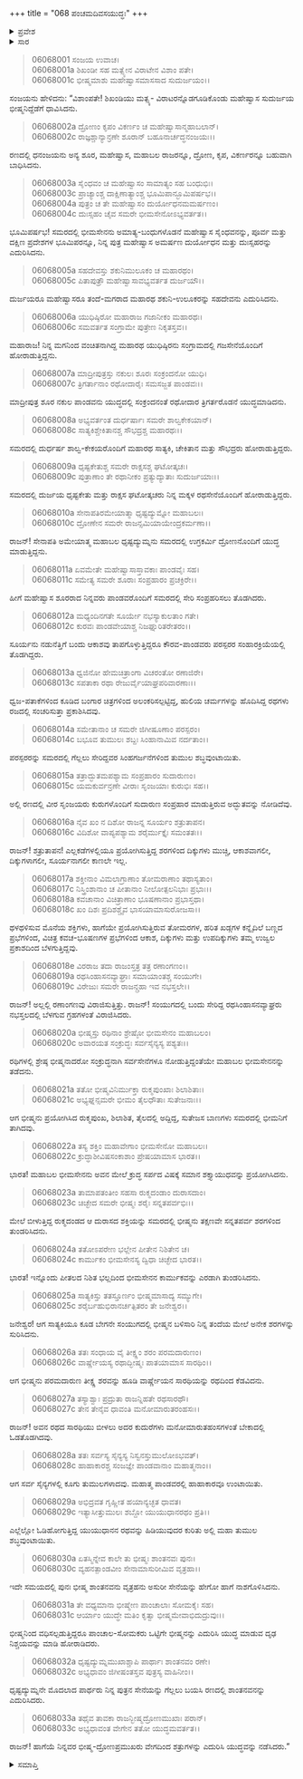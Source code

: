 +++
title = "068 ಪಂಚಮದಿವಸಯುದ್ಧಃ"
+++

<details><summary>ಪ್ರವೇಶ</summary>


।।   ಓಂ ಓಂ ನಮೋ ನಾರಾಯಣಾಯ।।   ಶ್ರೀ ವೇದವ್ಯಾಸಾಯ ನಮಃ ।।

ಶ್ರೀ ಕೃಷ್ಣದ್ವೈಪಾಯನ ವೇದವ್ಯಾಸ ವಿರಚಿತ  

**ಶ್ರೀ ಮಹಾಭಾರತ**

**ಭೀಷ್ಮ ಪರ್ವ**

**ಭೀಷ್ಮವಧ ಪರ್ವ**

**ಅಧ್ಯಾಯ 68**

</details>

<details><summary>ಸಾರ</summary>

ಸಂಕುಲಯುದ್ಧ (1-33).


</details>


> 06068001 ಸಂಜಯ ಉವಾಚ।  
06068001a ಶಿಖಂಡೀ ಸಹ ಮತ್ಸ್ಯೇನ ವಿರಾಟೇನ ವಿಶಾಂ ಪತೇ।   
06068001c ಭೀಷ್ಮಮಾಶು ಮಹೇಷ್ವಾಸಮಾಸಸಾದ ಸುದುರ್ಜಯಂ।।

ಸಂಜಯನು ಹೇಳಿದನು: “ವಿಶಾಂಪತೇ! ಶಿಖಂಡಿಯು ಮತ್ಸ್ಯ- ವಿರಾಟರನ್ನೊಡಗೂಡಿಕೊಂಡು ಮಹೇಷ್ವಾಸ ಸುದುರ್ಜಯ ಭೀಷ್ಮನಿದ್ದೆಡೆಗೆ ಧಾವಿಸಿದನು.

> 06068002a ದ್ರೋಣಂ ಕೃಪಂ ವಿಕರ್ಣಂ ಚ ಮಹೇಷ್ವಾಸಾನ್ಮಹಾಬಲಾನ್।   
06068002c ರಾಜ್ಞಶ್ಚಾನ್ಯಾನ್ರಣೇ ಶೂರಾನ್ ಬಹೂನಾರ್ಚದ್ಧನಂಜಯಃ।।

ರಣದಲ್ಲಿ ಧನಂಜಯನು ಅನ್ಯ ಶೂರ, ಮಹೇಷ್ವಾಸ, ಮಹಾಬಲ ರಾಜರನ್ನೂ, ದ್ರೋಣ, ಕೃಪ, ವಿಕರ್ಣರನ್ನೂ ಬಹುವಾಗಿ ಬಾಧಿಸಿದನು.

> 06068003a ಸೈಂಧವಂ ಚ ಮಹೇಷ್ವಾಸಂ ಸಾಮಾತ್ಯಂ ಸಹ ಬಂಧುಭಿಃ।   
06068003c ಪ್ರಾಚ್ಯಾಂಶ್ಚ ದಾಕ್ಷಿಣಾತ್ಯಾಂಶ್ಚ ಭೂಮಿಪಾನ್ಭೂಮಿಪರ್ಷಭ।।   
06068004a ಪುತ್ರಂ ಚ ತೇ ಮಹೇಷ್ವಾಸಂ ದುರ್ಯೋಧನಮಮರ್ಷಣಂ।   
06068004c ದುಃಸ್ಸಹಂ ಚೈವ ಸಮರೇ ಭೀಮಸೇನೋಽಭ್ಯವರ್ತತ।।

ಭೂಮಿಪರ್ಷಭ! ಸಮರದಲ್ಲಿ ಭೀಮಸೇನನು ಅಮಾತ್ಯ-ಬಂಧುಗಳೊಡನೆ ಮಹೇಷ್ವಾಸ ಸೈಂಧವನನ್ನು, ಪೂರ್ವ ಮತ್ತು ದಕ್ಷಿಣ ಪ್ರದೇಶಗಳ ಭೂಮಿಪರನ್ನೂ, ನಿನ್ನ ಪುತ್ರ ಮಹೇಷ್ವಾಸ ಅಮರ್ಷಣ ದುರ್ಯೋಧನ ಮತ್ತು ದುಃಸ್ಸಹರನ್ನು ಎದುರಿಸಿದನು.

> 06068005a ಸಹದೇವಸ್ತು ಶಕುನಿಮುಲೂಕಂ ಚ ಮಹಾರಥಂ।   
06068005c ಪಿತಾಪುತ್ರೌ ಮಹೇಷ್ವಾಸಾವಭ್ಯವರ್ತತ ದುರ್ಜಯೌ।।

ದುರ್ಜಯರೂ ಮಹೇಷ್ವಾಸರೂ ತಂದೆ-ಮಗರಾದ ಮಹಾರಥ ಶಕುನಿ-ಉಲೂಕರನ್ನು ಸಹದೇವನು ಎದುರಿಸಿದನು.

> 06068006a ಯುಧಿಷ್ಠಿರೋ ಮಹಾರಾಜ ಗಜಾನೀಕಂ ಮಹಾರಥಃ।   
06068006c ಸಮವರ್ತತ ಸಂಗ್ರಾಮೇ ಪುತ್ರೇಣ ನಿಕೃತಸ್ತವ।।

ಮಹಾರಾಜ! ನಿನ್ನ ಮಗನಿಂದ ವಂಚಿತನಾಗಿದ್ದ ಮಹಾರಥ ಯುಧಿಷ್ಠಿರನು ಸಂಗ್ರಾಮದಲ್ಲಿ ಗಜಸೇನೆಯೊಂದಿಗೆ ಹೋರಾಡುತ್ತಿದ್ದನು.

> 06068007a ಮಾದ್ರೀಪುತ್ರಸ್ತು ನಕುಲಃ ಶೂರಃ ಸಂಕ್ರಂದನೋ ಯುಧಿ।   
06068007c ತ್ರಿಗರ್ತಾನಾಂ ರಥೋದಾರೈಃ ಸಮಸಜ್ಜತ ಪಾಂಡವಃ।।

ಮಾದ್ರೀಪುತ್ರ ಶೂರ ನಕುಲ ಪಾಂಡವನು ಯುದ್ಧದಲ್ಲಿ ಸಂಕ್ರಂದನಂತೆ ರಥೋದಾರ ತ್ರಿಗರ್ತರೊಡನೆ ಯುದ್ಧಮಾಡಿದನು.

> 06068008a ಅಭ್ಯವರ್ತಂತ ದುರ್ಧರ್ಷಾಃ ಸಮರೇ ಶಾಲ್ವಕೇಕಯಾನ್।   
06068008c ಸಾತ್ಯಕಿಶ್ಚೇಕಿತಾನಶ್ಚ ಸೌಭದ್ರಶ್ಚ ಮಹಾರಥಃ।।

ಸಮರದಲ್ಲಿ ದುರ್ಧರ್ಷ ಶಾಲ್ವ-ಕೇಕಯರೊಂದಿಗೆ ಮಹಾರಥ ಸಾತ್ಯಕಿ, ಚೇಕಿತಾನ ಮತ್ತು ಸೌಭದ್ರರು ಹೋರಾಡುತ್ತಿದ್ದರು.

> 06068009a ಧೃಷ್ಟಕೇತುಶ್ಚ ಸಮರೇ ರಾಕ್ಷಸಶ್ಚ ಘಟೋತ್ಕಚಃ।   
06068009c ಪುತ್ರಾಣಾಂ ತೇ ರಥಾನೀಕಂ ಪ್ರತ್ಯುದ್ಯಾತಾಃ ಸುದುರ್ಜಯಾಃ।।

ಸಮರದಲ್ಲಿ ದುರ್ಜಯ ಧೃಷ್ಟಕೇತು ಮತ್ತು ರಾಕ್ಷಸ ಘಟೋತ್ಕಚರು ನಿನ್ನ ಮಕ್ಕಳ ರಥಸೇನೆಯೊಂದಿಗೆ ಹೋರಾಡುತ್ತಿದ್ದರು.

> 06068010a ಸೇನಾಪತಿರಮೇಯಾತ್ಮಾ ಧೃಷ್ಟದ್ಯುಮ್ನೋ ಮಹಾಬಲಃ।   
06068010c ದ್ರೋಣೇನ ಸಮರೇ ರಾಜನ್ಸಮಿಯಾಯೇಂದ್ರಕರ್ಮಣಾ।।

ರಾಜನ್! ಸೇನಾಪತಿ ಅಮೇಯಾತ್ಮ ಮಹಾಬಲ ಧೃಷ್ಟದ್ಯುಮ್ನನು ಸಮರದಲ್ಲಿ ಉಗ್ರಕರ್ಮಿ ದ್ರೋಣನೊಂದಿಗೆ ಯುದ್ಧ ಮಾಡುತ್ತಿದ್ದನು.

> 06068011a ಏವಮೇತೇ ಮಹೇಷ್ವಾಸಾಸ್ತಾವಕಾಃ ಪಾಂಡವೈಃ ಸಹ।   
06068011c ಸಮೇತ್ಯ ಸಮರೇ ಶೂರಾಃ ಸಂಪ್ರಹಾರಂ ಪ್ರಚಕ್ರಿರೇ।।

ಹೀಗೆ ಮಹೇಷ್ವಾಸ ಶೂರರಾದ ನಿನ್ನವರು ಪಾಂಡವರೊಂದಿಗೆ ಸಮರದಲ್ಲಿ ಸೇರಿ ಸಂಪ್ರಹರಿಸಲು ತೊಡಗಿದರು.

> 06068012a ಮಧ್ಯಂದಿನಗತೇ ಸೂರ್ಯೇ ನಭಸ್ಯಾಕುಲತಾಂ ಗತೇ।   
06068012c ಕುರವಃ ಪಾಂಡವೇಯಾಶ್ಚ ನಿಜಘ್ನುರಿತರೇತರಂ।।

ಸೂರ್ಯನು ನಡುನೆತ್ತಿಗೆ ಬಂದು ಆಕಾಶವು ತಾಪಗೊಳ್ಳುತ್ತಿದ್ದರೂ ಕೌರವ-ಪಾಂಡವರು ಪರಸ್ಪರರ ಸಂಹಾರಕ್ರಿಯೆಯಲ್ಲಿ ತೊಡಗಿದ್ದರು.

> 06068013a ಧ್ವಜಿನೋ ಹೇಮಚಿತ್ರಾಂಗಾ ವಿಚರಂತೋ ರಣಾಜಿರೇ।   
06068013c ಸಪತಾಕಾ ರಥಾ ರೇಜುರ್ವೈಯಾಘ್ರಪರಿವಾರಣಾಃ।।

ಧ್ವಜ-ಪತಾಕೆಗಳಿಂದ ಕೂಡಿದ ಬಂಗಾರ ಚಿತ್ರಗಳಿಂದ ಅಲಂಕರಿಸಲ್ಪಟ್ಟಿದ್ದ, ಹುಲಿಯ ಚರ್ಮಗಳನ್ನು ಹೊದಿಸಿದ್ದ ರಥಗಳು ರಜದಲ್ಲಿ ಸಂಚರಿಸುತ್ತಾ ಪ್ರಕಾಶಿಸಿದವು.

> 06068014a ಸಮೇತಾನಾಂ ಚ ಸಮರೇ ಜಿಗೀಷೂಣಾಂ ಪರಸ್ಪರಂ।   
06068014c ಬಭೂವ ತುಮುಲಃ ಶಬ್ದಃ ಸಿಂಹಾನಾಮಿವ ನರ್ದತಾಂ।।

ಪರಸ್ಪರರನ್ನು ಸಮರದಲ್ಲಿ ಗೆಲ್ಲಲು ಸೇರಿದ್ದವರ ಸಿಂಹಗರ್ಜನೆಗಳಿಂದ ತುಮುಲ ಶಬ್ಧವುಂಟಾಯಿತು.

> 06068015a ತತ್ರಾದ್ಭುತಮಪಶ್ಯಾಮ ಸಂಪ್ರಹಾರಂ ಸುದಾರುಣಂ।   
06068015c ಯಮಕುರ್ವನ್ರಣೇ ವೀರಾಃ ಸೃಂಜಯಾಃ ಕುರುಭಿಃ ಸಹ।।

ಅಲ್ಲಿ ರಣದಲ್ಲಿ ವೀರ ಸೃಂಜಯರು ಕುರುಗಳೊಂದಿಗೆ ಸುದಾರುಣ ಸಂಪ್ರಹಾರ ಮಾಡುತ್ತಿರುವ ಅದ್ಭುತವನ್ನು ನೋಡಿದೆವು.

> 06068016a ನೈವ ಖಂ ನ ದಿಶೋ ರಾಜನ್ನ ಸೂರ್ಯಂ ಶತ್ರುತಾಪನ।   
06068016c ವಿದಿಶೋ ವಾಪ್ಯಪಶ್ಯಾಮ ಶರೈರ್ಮುಕ್ತೈಃ ಸಮಂತತಃ।।

ರಾಜನ್! ಶತ್ರುತಾಪನ! ಎಲ್ಲಕಡೆಗಳಲ್ಲಿಯೂ ಪ್ರಯೋಗಿಸುತ್ತಿದ್ದ ಶರಗಳಿಂದ ದಿಕ್ಕುಗಳು ಮುಚ್ಚಿ, ಆಕಾಶವಾಗಲೀ, ದಿಕ್ಕುಗಳಾಗಲೀ, ಸೂರ್ಯನಾಗಲೀ ಕಾಣಲೇ ಇಲ್ಲ.

> 06068017a ಶಕ್ತೀನಾಂ ವಿಮಲಾಗ್ರಾಣಾಂ ತೋಮರಾಣಾಂ ತಥಾಸ್ಯತಾಂ।   
06068017c ನಿಸ್ತ್ರಿಂಶಾನಾಂ ಚ ಪೀತಾನಾಂ ನೀಲೋತ್ಪಲನಿಭಾಃ ಪ್ರಭಾಃ।।   
06068018a ಕವಚಾನಾಂ ವಿಚಿತ್ರಾಣಾಂ ಭೂಷಣಾನಾಂ ಪ್ರಭಾಸ್ತಥಾ।   
06068018c ಖಂ ದಿಶಃ ಪ್ರದಿಶಶ್ಚೈವ ಭಾಸಯಾಮಾಸುರೋಜಸಾ।।

ಥಳಥಳಿಸುವ ಮೊನೆಯ ಶಕ್ತಿಗಳು, ಹಾಗೆಯೇ ಪ್ರಯೋಗಿಸುತ್ತಿರುವ ತೋಮರಗಳ, ಹರಿತ ಖಡ್ಗಗಳ ಕನ್ನೈದಿಲೆ ಬಣ್ಣದ ಪ್ರಭೆಗಳಿಂದ, ವಿಚಿತ್ರ ಕವಚ-ಭೂಷಣಗಳ ಪ್ರಭೆಗಳಿಂದ ಆಕಾಶ, ದಿಕ್ಕುಗಳು ಮತ್ತು ಉಪದಿಕ್ಕುಗಳು ತಮ್ಮ ಉಜ್ವಲ ಪ್ರಕಾಶದಿಂದ ಬೆಳಗುತ್ತಿದ್ದವು.

> 06068018e ವಿರರಾಜ ತದಾ ರಾಜಂಸ್ತತ್ರ ತತ್ರ ರಣಾಂಗಣಂ।।   
06068019a ರಥಸಿಂಹಾಸನವ್ಯಾಘ್ರಾಃ ಸಮಾಯಾಂತಶ್ಚ ಸಂಯುಗೇ।   
06068019c ವಿರೇಜುಃ ಸಮರೇ ರಾಜನ್ಗ್ರಹಾ ಇವ ನಭಸ್ತಲೇ।।

ರಾಜನ್! ಅಲ್ಲಲ್ಲಿ ರಣಾಂಗಣವು ವಿರಾಜಿಸುತ್ತಿತ್ತು. ರಾಜನ್! ಸಂಯುಗದಲ್ಲಿ ಬಂದು ಸೇರಿದ್ದ ರಥಸಿಂಹಾಸನವ್ಯಾಘ್ರರು ನಭಸ್ತಲದಲ್ಲಿ ಬೆಳಗುವ ಗ್ರಹಗಳಂತೆ ವಿರಾಜಿಸಿದರು.

> 06068020a ಭೀಷ್ಮಸ್ತು ರಥಿನಾಂ ಶ್ರೇಷ್ಠೋ ಭೀಮಸೇನಂ ಮಹಾಬಲಂ।   
06068020c ಅವಾರಯತ ಸಂಕ್ರುದ್ಧಃ ಸರ್ವಸೈನ್ಯಸ್ಯ ಪಶ್ಯತಃ।।

ರಥಿಗಳಲ್ಲಿ ಶ್ರೇಷ್ಠ ಭೀಷ್ಮನಾದರೋ ಸಂಕ್ರುದ್ಧನಾಗಿ ಸರ್ವಸೇನೆಗಳೂ ನೋಡುತ್ತಿದ್ದಂತೆಯೇ ಮಹಾಬಲ ಭೀಮಸೇನನನ್ನು ತಡೆದನು.

> 06068021a ತತೋ ಭೀಷ್ಮವಿನಿರ್ಮುಕ್ತಾ ರುಕ್ಮಪುಂಖಾಃ ಶಿಲಾಶಿತಾಃ।   
06068021c ಅಭ್ಯಘ್ನನ್ಸಮರೇ ಭೀಮಂ ತೈಲಧೌತಾಃ ಸುತೇಜನಾಃ।।

ಆಗ ಭೀಷ್ಮನು ಪ್ರಯೋಗಿಸಿದ ರುಕ್ಮಪುಂಖ, ಶಿಲಾಶಿತ, ತೈಲದಲ್ಲಿ ಅದ್ದಿದ್ದ, ಸುತೇಜಸ ಬಾಣಗಳು ಸಮರದಲ್ಲಿ ಭೀಮನಿಗೆ ತಾಗಿದವು.

> 06068022a ತಸ್ಯ ಶಕ್ತಿಂ ಮಹಾವೇಗಾಂ ಭೀಮಸೇನೋ ಮಹಾಬಲಃ।   
06068022c ಕ್ರುದ್ಧಾಶೀವಿಷಸಂಕಾಶಾಂ ಪ್ರೇಷಯಾಮಾಸ ಭಾರತ।।

ಭಾರತ! ಮಹಾಬಲ ಭೀಮಸೇನನು ಅವನ ಮೇಲೆ ಕ್ರುದ್ಧ ಸರ್ಪದ ವಿಷಕ್ಕೆ ಸಮಾನ ಶಕ್ತ್ಯಾಯುಧವನ್ನು ಪ್ರಯೋಗಿಸಿದನು.

> 06068023a ತಾಮಾಪತಂತೀಂ ಸಹಸಾ ರುಕ್ಮದಂಡಾಂ ದುರಾಸದಾಂ।   
06068023c ಚಿಚ್ಛೇದ ಸಮರೇ ಭೀಷ್ಮಃ ಶರೈಃ ಸನ್ನತಪರ್ವಭಿಃ।।

ಮೇಲೆ ಬೀಳುತ್ತಿದ್ದ ರುಕ್ಮದಂಡದ ಆ ದುರಾಸದ ಶಕ್ತಿಯನ್ನು ಸಮರದಲ್ಲಿ ಭೀಷ್ಮನು ತಕ್ಷಣವೇ ಸನ್ನತಪರ್ವ ಶರಗಳಿಂದ ತುಂಡರಿಸಿದನು.

> 06068024a ತತೋಽಪರೇಣ ಭಲ್ಲೇನ ಪೀತೇನ ನಿಶಿತೇನ ಚ।   
06068024c ಕಾರ್ಮುಕಂ ಭೀಮಸೇನಸ್ಯ ದ್ವಿಧಾ ಚಿಚ್ಛೇದ ಭಾರತ।।

ಭಾರತ! ಇನ್ನೊಂದು ಪೀತಲದ ನಿಶಿತ ಭಲ್ಲದಿಂದ ಭೀಮಸೇನನ ಕಾರ್ಮುಕವನ್ನು ಎರಡಾಗಿ ತುಂಡರಿಸಿದನು.

> 06068025a ಸಾತ್ಯಕಿಸ್ತು ತತಸ್ತೂರ್ಣಂ ಭೀಷ್ಮಮಾಸಾದ್ಯ ಸಮ್ಯುಗೇ।   
06068025c ಶರೈರ್ಬಹುಭಿರಾನರ್ಚತ್ಪಿತರಂ ತೇ ಜನೇಶ್ವರ।।

ಜನೇಶ್ವರ! ಆಗ ಸಾತ್ಯಕಿಯೂ ಕೂಡ ಬೇಗನೇ ಸಂಯುಗದಲ್ಲಿ ಭೀಷ್ಮನ ಬಳಿಸಾರಿ ನಿನ್ನ ತಂದೆಯ ಮೇಲೆ ಅನೇಕ ಶರಗಳನ್ನು ಸುರಿಸಿದನು.

> 06068026a ತತಃ ಸಂಧಾಯ ವೈ ತೀಕ್ಷ್ಣಂ ಶರಂ ಪರಮದಾರುಣಂ।   
06068026c ವಾರ್ಷ್ಣೇಯಸ್ಯ ರಥಾದ್ಭೀಷ್ಮಃ ಪಾತಯಾಮಾಸ ಸಾರಥಿಂ।।

ಆಗ ಭೀಷ್ಮನು ಪರಮದಾರುಣ ತೀಕ್ಷ್ಣ ಶರವನ್ನು ಹೂಡಿ ವಾರ್ಷ್ಣೇಯನ ಸಾರಥಿಯನ್ನು ರಥದಿಂದ ಕೆಡವಿದನು.

> 06068027a ತಸ್ಯಾಶ್ವಾಃ ಪ್ರದ್ರುತಾ ರಾಜನ್ನಿಹತೇ ರಥಸಾರಥೌ।   
06068027c ತೇನ ತೇನೈವ ಧಾವಂತಿ ಮನೋಮಾರುತರಂಹಸಃ।।

ರಾಜನ್! ಅವನ ರಥದ ಸಾರಥಿಯು ಬೀಳಲು ಅದರ ಕುದುರೆಗಳು ಮನೋಮಾರುತಹಂಸಗಳಂತೆ ಬೇಕಾದಲ್ಲಿ ಓಡತೊಡಗಿದವು.

> 06068028a ತತಃ ಸರ್ವಸ್ಯ ಸೈನ್ಯಸ್ಯ ನಿಸ್ವನಸ್ತುಮುಲೋಽಭವತ್।   
06068028c ಹಾಹಾಕಾರಶ್ಚ ಸಂಜಜ್ಞೇ ಪಾಂಡವಾನಾಂ ಮಹಾತ್ಮನಾಂ।।

ಆಗ ಸರ್ವ ಸೈನ್ಯಗಳಲ್ಲಿ ಕೂಗು ತುಮುಲಗಳಾದವು. ಮಹಾತ್ಮ ಪಾಂಡವರಲ್ಲಿ ಹಾಹಾಕಾರವೂ ಉಂಟಾಯಿತು.

> 06068029a ಅಭಿದ್ರವತ ಗೃಹ್ಣೀತ ಹಯಾನ್ಯಚ್ಛತ ಧಾವತ।   
06068029c ಇತ್ಯಾಸೀತ್ತುಮುಲಃ ಶಬ್ದೋ ಯುಯುಧಾನರಥಂ ಪ್ರತಿ।।

ಎಲ್ಲೆಲ್ಲೋ ಓಡಿಹೋಗುತ್ತಿದ್ದ ಯುಯುಧಾನನ ರಥವನ್ನು ಹಿಡಿಯುವುದರ ಕುರಿತು ಅಲ್ಲಿ ಮಹಾ ತುಮುಲ ಶಬ್ಧವುಂಟಾಯಿತು.

> 06068030a ಏತಸ್ಮಿನ್ನೇವ ಕಾಲೇ ತು ಭೀಷ್ಮಃ ಶಾಂತನವಃ ಪುನಃ।   
06068030c ವ್ಯಹನತ್ಪಾಂಡವೀಂ ಸೇನಾಮಾಸುರೀಮಿವ ವೃತ್ರಹಾ।।

ಇದೇ ಸಮಯದಲ್ಲಿ ಪುನಃ ಭೀಷ್ಮ ಶಾಂತನವನು ವೃತ್ರಹನು ಅಸುರೀ ಸೇನೆಯನ್ನು ಹೇಗೋ ಹಾಗೆ ನಾಶಗೊಳಿಸಿದನು.

> 06068031a ತೇ ವಧ್ಯಮಾನಾ ಭೀಷ್ಮೇಣ ಪಾಂಚಾಲಾಃ ಸೋಮಕೈಃ ಸಹ।   
06068031c ಆರ್ಯಾಂ ಯುದ್ಧೇ ಮತಿಂ ಕೃತ್ವಾ ಭೀಷ್ಮಮೇವಾಭಿದುದ್ರುವುಃ।।

ಭೀಷ್ಮನಿಂದ ವಧಿಸಲ್ಪಡುತ್ತಿದ್ದರೂ ಪಾಂಚಾಲ-ಸೋಮಕರು ಒಟ್ಟಿಗೇ ಭೀಷ್ಮನನ್ನು ಎದುರಿಸಿ ಯುದ್ಧ ಮಾಡುವ ದೃಢ ನಿಶ್ಚಯವನ್ನು ಮಾಡಿ ಹೋರಾಡಿದರು.

> 06068032a ಧೃಷ್ಟದ್ಯುಮ್ನಮುಖಾಶ್ಚಾಪಿ ಪಾರ್ಥಾಃ ಶಾಂತನವಂ ರಣೇ।   
06068032c ಅಭ್ಯಧಾವಂ ಜಿಗೀಷಂತಸ್ತವ ಪುತ್ರಸ್ಯ ವಾಹಿನೀಂ।।

ಧೃಷ್ಟದ್ಯುಮ್ನನೇ ಮೊದಲಾದ ಪಾರ್ಥರು ನಿನ್ನ ಪುತ್ರನ ಸೇನೆಯನ್ನು ಗೆಲ್ಲಲು ಬಯಸಿ ರಣದಲ್ಲಿ ಶಾಂತನವನನ್ನು ಎದುರಿಸಿದರು.

> 06068033a ತಥೈವ ತಾವಕಾ ರಾಜನ್ಭೀಷ್ಮದ್ರೋಣಮುಖಾಃ ಪರಾನ್।   
06068033c ಅಭ್ಯಧಾವಂತ ವೇಗೇನ ತತೋ ಯುದ್ಧಮವರ್ತತ।।

ರಾಜನ್! ಹಾಗೆಯೆ ನಿನ್ನವರ ಭೀಷ್ಮ-ದ್ರೋಣಪ್ರಮುಖರು ವೇಗದಿಂದ ಶತ್ರುಗಳನ್ನು ಎದುರಿಸಿ ಯುದ್ಧವನ್ನು ನಡೆಸಿದರು.”


<details><summary>ಸಮಾಪ್ತಿ</summary>


ಇತಿ ಶ್ರೀ ಮಹಾಭಾರತೇ ಭೀಷ್ಮ ಪರ್ವಣಿ ಭೀಷ್ಮವಧ ಪರ್ವಣಿ ಪಂಚಮದಿವಸಯುದ್ಧೇ ಅಷ್ಠಷಷ್ಠಿತಮೋಽಧ್ಯಾಯಃ।।  
ಇದು ಶ್ರೀ ಮಹಾಭಾರತದಲ್ಲಿ ಭೀಷ್ಮ ಪರ್ವದಲ್ಲಿ ಭೀಷ್ಮವಧ ಪರ್ವದಲ್ಲಿ ಪಂಚಮದಿವಸಯುದ್ಧ ಎನ್ನುವ ಅರವತ್ತೆಂಟನೇ ಅಧ್ಯಾಯವು.


</details>
